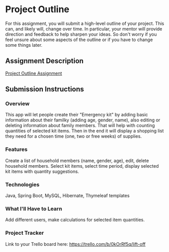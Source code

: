 # Project Outline
For this assignment, you will submit a high-level outline of your project. This can, and likely will, change over time. In particular, your mentor will provide direction and feedback to help sharpen your ideas. So don't worry if you feel unsure about some aspects of the outline or if you have to change some things later.

## Assignment Description
[Project Outline Assignment](https://education.launchcode.org/liftoff/modules/assignments/project-outline)

## Submission Instructions

### Overview
This app will let people create their "Emergency kit" by adding basic information about their familky (adding age, gender, name), also editing or deleting information about family members. That will help with counting quantities of selected kit items. Then in the end it will display a shopping list they need for a chosen time (one, two or free weeks) of supplies.
### Features
Create a list of household members (name, gender, age), edit, delete household members. Select kit items, select time period, display selected kit items with quantity suggestions.
### Technologies
Java, Spring Boot, MySQL, Hibernate, Thymeleaf templates
### What I'll Have to Learn
Add different users, make calculations for selected item quantities.
### Project Tracker
Link to your Trello board here:
https://trello.com/b/0kOrRf5q/lift-off
